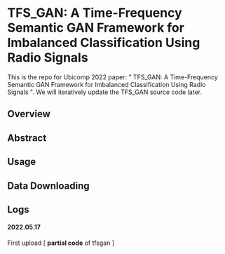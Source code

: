 # TFS_GAN: A Time-Frequency Semantic GAN Framework for Imbalanced Classification Using Radio Signals


This is the repo for Ubicomp 2022 paper: " TFS_GAN: A Time-Frequency Semantic GAN Framework for Imbalanced Classification Using Radio Signals ". We will iteratively update the TFS_GAN source code later.

## Overview

## Abstract

## Usage

## Data Downloading

## Logs

#### 2022.05.17

First upload [ **partial code** of tfsgan ]

